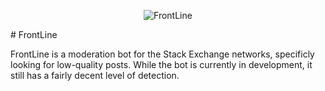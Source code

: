 <p align="center">
  <img alt="FrontLine" src="http://i.imgur.com/K8wBcL9.png">
</p>
# FrontLine

FrontLine is a moderation bot for the Stack Exchange networks, specificly looking for low-quality posts. While the bot is currently in development, it still has a fairly decent level of detection. 


